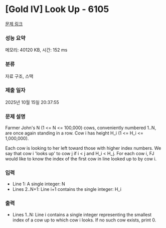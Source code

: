 # [Gold IV] Look Up - 6105 

[문제 링크](https://www.acmicpc.net/problem/6105) 

### 성능 요약

메모리: 40120 KB, 시간: 152 ms

### 분류

자료 구조, 스택

### 제출 일자

2025년 10월 15일 20:37:55

### 문제 설명

<p>Farmer John's N (1 <= N <= 100,000) cows, conveniently numbered 1..N, are once again standing in a row. Cow i has height H_i (1 <= H_i <= 1,000,000).</p>

<p>Each cow is looking to her left toward those with higher index numbers. We say that cow i 'looks up' to cow j if i < j and H_i < H_j. For each cow i, FJ would like to know the index of the first cow in line looked up to by cow i.</p>

### 입력 

 <ul>
	<li>Line 1: A single integer: N</li>
	<li>Lines 2..N+1: Line i+1 contains the single integer: H_i</li>
</ul>

<p> </p>

### 출력 

 <ul>
	<li>Lines 1..N: Line i contains a single integer representing the smallest index of a cow up to which cow i looks. If no such cow exists, print 0.</li>
</ul>

<p> </p>

